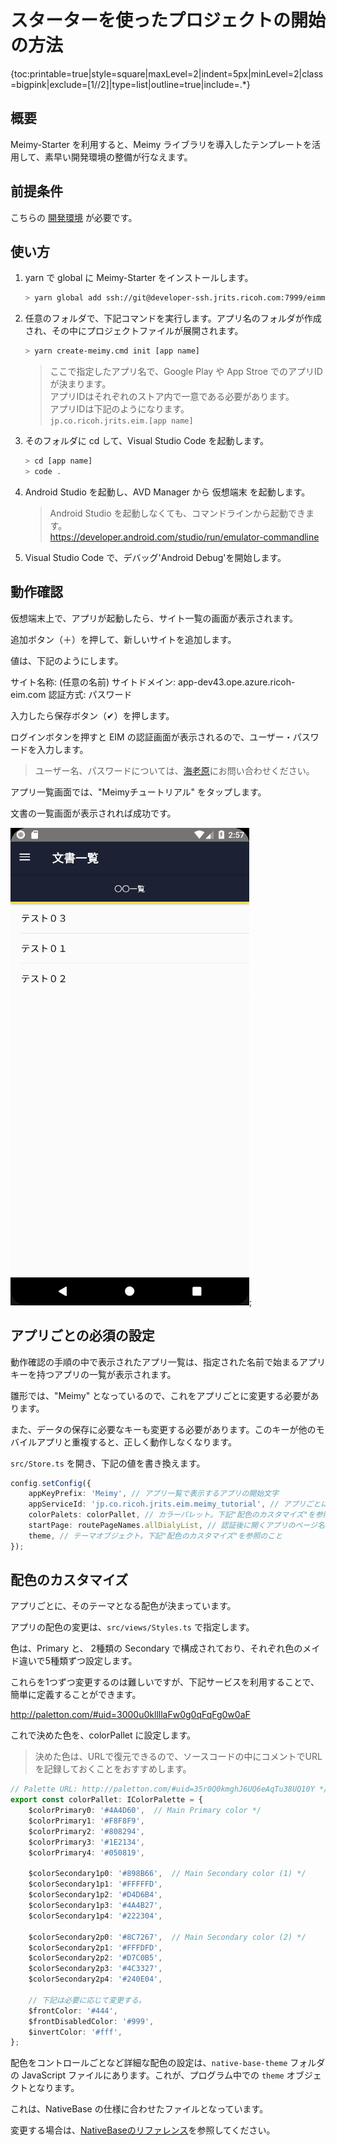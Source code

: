 # スターターを使ったプロジェクトの開始の方法

{toc:printable=true|style=square|maxLevel=2|indent=5px|minLevel=2|class=bigpink|exclude=[1//2]|type=list|outline=true|include=.*}

## 概要

Meimy-Starter を利用すると、Meimy ライブラリを導入したテンプレートを活用して、素早い開発環境の整備が行なえます。

## 前提条件

こちらの [開発環境](developmentEnv.md) が必要です。

## 使い方

1. yarn で global に Meimy-Starter をインストールします。

    ```bash
    > yarn global add ssh://git@developer-ssh.jrits.ricoh.com:7999/eimmobile/meimy-starter.git
    ```

1. 任意のフォルダで、下記コマンドを実行します。アプリ名のフォルダが作成され、その中にプロジェクトファイルが展開されます。

    ```bash
    > yarn create-meimy.cmd init [app name]
    ```

    > ここで指定したアプリ名で、Google Play や App Stroe でのアプリIDが決まります。  
    > アプリIDはそれぞれのストア内で一意である必要があります。  
    > アプリIDは下記のようになります。  
    > ```jp.co.ricoh.jrits.eim.[app name]```

1. そのフォルダに cd して、Visual Studio Code を起動します。

    ```bash
    > cd [app name]
    > code .
    ```

1. Android Studio を起動し、AVD Manager から 仮想端末 を起動します。

    > Android Studio を起動しなくても、コマンドラインから起動できます。  
    > https://developer.android.com/studio/run/emulator-commandline

1. Visual Studio Code で、デバッグ'Android Debug'を開始します。

## 動作確認

仮想端末上で、アプリが起動したら、サイト一覧の画面が表示されます。

追加ボタン（＋）を押して、新しいサイトを追加します。

値は、下記のようにします。

サイト名称: (任意の名前)
サイトドメイン: app-dev43.ope.azure.ricoh-eim.com
認証方式: パスワード

入力したら保存ボタン（✔）を押します。

ログインボタンを押すと EIM の認証画面が表示されるので、ユーザー・パスワードを入力します。

> ユーザー名、パスワードについては、[海老原](mailto:kenji.ebihara@jp.ricoh.com)にお問い合わせください。

アプリ一覧画面では、"Meimyチュートリアル" をタップします。

文書の一覧画面が表示されれば成功です。

![app-list](./start-meimy-2.png);

## アプリごとの必須の設定

動作確認の手順の中で表示されたアプリ一覧は、指定された名前で始まるアプリキーを持つアプリの一覧が表示されます。

雛形では、"Meimy" となっているので、これをアプリごとに変更する必要があります。

また、データの保存に必要なキーも変更する必要があります。このキーが他のモバイルアプリと重複すると、正しく動作しなくなります。

`src/Store.ts` を開き、下記の値を書き換えます。

```ts
config.setConfig({
    appKeyPrefix: 'Meimy', // アプリ一覧で表示するアプリの開始文字
    appServiceId: 'jp.co.ricoh.jrits.eim.meimy_tutorial', // アプリごとに一意となる名前。meimy_tutorial の部分を書き換える
    colorPalets: colorPallet, // カラーパレット。下記"配色のカスタマイズ"を参照のこと
    startPage: routePageNames.allDialyList, // 認証後に開くアプリのページ名
    theme, // テーマオブジェクト。下記"配色のカスタマイズ"を参照のこと
});
```

## 配色のカスタマイズ

アプリごとに、そのテーマとなる配色が決まっています。

アプリの配色の変更は、`src/views/Styles.ts` で指定します。

色は、Primary と、 2種類の Secondary で構成されており、それぞれ色のメイド違いで5種類ずつ設定します。

これらを1つずつ変更するのは難しいですが、下記サービスを利用することで、簡単に定義することができます。

http://paletton.com/#uid=3000u0kllllaFw0g0qFqFg0w0aF

これで決めた色を、colorPallet に設定します。

> 決めた色は、URLで復元できるので、ソースコードの中にコメントでURLを記録しておくことをおすすめします。

```ts
// Palette URL: http://paletton.com/#uid=35r0Q0kmghJ6UQ6eAqTu38UQ10Y */
export const colorPallet: IColorPalette = {
    $colorPrimary0: '#4A4D60',	// Main Primary color */
    $colorPrimary1: '#F8F8F9',
    $colorPrimary2: '#808294',
    $colorPrimary3: '#1E2134',
    $colorPrimary4: '#050819',

    $colorSecondary1p0: '#898B66',	// Main Secondary color (1) */
    $colorSecondary1p1: '#FFFFFD',
    $colorSecondary1p2: '#D4D6B4',
    $colorSecondary1p3: '#4A4B27',
    $colorSecondary1p4: '#222304',

    $colorSecondary2p0: '#8C7267',	// Main Secondary color (2) */
    $colorSecondary2p1: '#FFFDFD',
    $colorSecondary2p2: '#D7C0B5',
    $colorSecondary2p3: '#4C3327',
    $colorSecondary2p4: '#240E04',

    // 下記は必要に応じて変更する。
    $frontColor: '#444',
    $frontDisabledColor: '#999',
    $invertColor: '#fff',
};
```

配色をコントロールごとなど詳細な配色の設定は、`native-base-theme` フォルダの JavaScript ファイルにあります。これが、プログラム中での `theme` オブジェクトとなります。

これは、NativeBase の仕様に合わせたファイルとなっています。

変更する場合は、[NativeBaseのリファレンス](https://docs.nativebase.io/docs/ThemeVariables.html)を参照してください。
